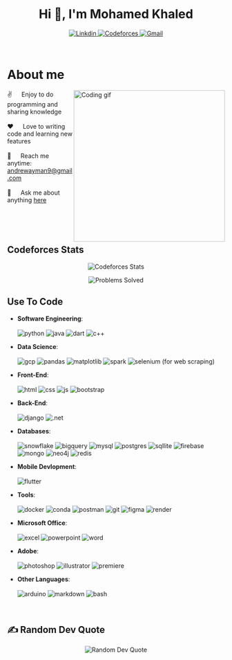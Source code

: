 <h1 align="center">Hi 👋, I'm Mohamed Khaled </h1>

<p align="center">
 
  
 <a href="https://www.linkedin.com/in/mohammedkhaaledd/" target="_blank">
  <img src="https://img.shields.io/badge/LinkedIn-0077B5?style=for-the-badge&logo=linkedin&logoColor=white" alt="Linkdin"/>
 </a>

 <a href="https://codeforces.com/profile/MKhaled11" target="_blank">
  <img src="https://img.shields.io/badge/-Codeforces-FFD700?style=for-the-badge&logo=Codeforces&logoColor=red" alt="Codeforces"/>
</a>


  <a href="mailto:mohamedkhaled47526@gmail.com" target="_blank">
  <img src="https://img.shields.io/badge/Gmail-D14836?style=for-the-badge&logo=gmail&logoColor=white" alt="Gmail"/>
 </a>

</p>
<br />

<!-- **About Section -->
 # About me

<p>
 <img align="right" width="350" src="/assets/programmer.gif" alt="Coding gif" />
  
 ✌️ &emsp; Enjoy to do programming and sharing knowledge <br/><br/>
 ❤️ &emsp; Love to writing code and learning new features<br/><br/>
 📧 &emsp; Reach me anytime: andrewayman9@gmail.com<br/><br/>
 💬 &emsp; Ask me about anything [here](https://github.com/Andrew-Ayman123/Andrew-Ayman123/issues)

</p>


<br/>
<br/>
<br/>



## Codeforces Stats

<p align="center">
  <img src="https://cf.leed.at?id=MKhaled11" alt="Codeforces Stats"/>
</p>

<p align="center">
  <img src="https://img.shields.io/badge/Problems%20Solved-460-yellow?style=for-the-badge" alt="Problems Solved"/>
</p>








## Use To Code
- **Software Engineering**: <br><br>
![python] ![java] ![dart] ![c++]

- **Data Science**:<br><br>
![gcp] ![pandas] ![matplotlib] ![spark] ![selenium] (for web scraping)

- **Front-End**:<br><br>
![html] ![css] ![js] ![bootstrap]
  
- **Back-End**:<br><br>
![django] ![.net]

- **Databases**:<br><br>
![snowflake] ![bigquery] ![mysql] ![postgres] ![sqllite] ![firebase] ![mongo] ![neo4j] ![redis]

- **Mobile Devlopment**:<br><br>
![flutter]

- **Tools**:<br><br>
![docker] ![conda] ![postman] ![git] ![figma] ![render]

- **Microsoft Office**:<br><br>
![excel] ![powerpoint] ![word]

- **Adobe**:<br><br>
![photoshop] ![illustrator] ![premiere]

- **Other Languages**:<br><br>
![arduino] ![markdown] ![bash]


<br/>
<!--
## Top Repos

<p align="left">
  <a href="https://github.com/Andrew-Ayman123?tab=repositories" target="_blank"><img alt="All Repositories" title="All Repositories" src="https://img.shields.io/badge/-All%20Repos-2962FF?style=for-the-badge&logo=koding&logoColor=white"/></a>
</p>
-->

## ✍️ Random Dev Quote

<p align="center">
  <img src="https://quotes-github-readme.vercel.app/api?type=horizontal&theme=light" alt="Random Dev Quote"/>
</p>




[python]: 		https://img.shields.io/badge/Python-14354C?style=for-the-badge&logo=python&logoColor=white
[html]:  https://img.shields.io/badge/HTML5-E34F26?style=for-the-badge&logo=html5&logoColor=white
[css]: 	https://img.shields.io/badge/CSS3-1572B6?style=for-the-badge&logo=css3&logoColor=white
[js]: https://img.shields.io/badge/JavaScript-323330?style=for-the-badge&logo=javascript&logoColor=F7DF1E
[c++]: https://img.shields.io/badge/C%2B%2B-00599C?style=for-the-badge&logo=c%2B%2B&logoColor=white
[java]: https://img.shields.io/badge/Java-ED8B00?style=for-the-badge&logo=openjdk&logoColor=white
[dart]: https://img.shields.io/badge/Dart-0175C2?style=for-the-badge&logo=dart&logoColor=white
[markdown]: https://img.shields.io/badge/Markdown-000000?style=for-the-badge&logo=markdown&logoColor=white
[bootstrap]: https://img.shields.io/badge/Bootstrap-563D7C?style=for-the-badge&logo=bootstrap&logoColor=white
[django]: https://img.shields.io/badge/Django-092E20?style=for-the-badge&logo=django&logoColor=white
[flutter]: 	https://img.shields.io/badge/Flutter-02569B?style=for-the-badge&logo=flutter&logoColor=white
[mysql]: 	https://img.shields.io/badge/MySQL-00000F?style=for-the-badge&logo=mysql&logoColor=white
[postgres]: 	https://img.shields.io/badge/PostgreSQL-316192?style=for-the-badge&logo=postgresql&logoColor=white
[mongo]: https://img.shields.io/badge/MongoDB-4EA94B?style=for-the-badge&logo=mongodb&logoColor=white
[sqllite]: 	https://img.shields.io/badge/SQLite-07405E?style=for-the-badge&logo=sqlite&logoColor=white
[gcp]: https://img.shields.io/badge/Google_Cloud-4285F4?style=for-the-badge&logo=google-cloud&logoColor=white
[excel]:https://img.shields.io/badge/Microsoft_Excel-217346?style=for-the-badge&logo=microsoft-excel&logoColor=white
[powerpoint]:https://img.shields.io/badge/Microsoft_PowerPoint-B7472A?style=for-the-badge&logo=microsoft-powerpoint&logoColor=white
[word]:https://img.shields.io/badge/Microsoft_Word-2B579A?style=for-the-badge&logo=microsoft-word&logoColor=white
[neo4j]: 	https://img.shields.io/badge/Neo4j-018bff?style=for-the-badge&logo=neo4j&logoColor=white
[redis]: https://img.shields.io/badge/redis-%23DD0031.svg?&style=for-the-badge&logo=redis&logoColor=white
[illustrator]:https://img.shields.io/badge/Adobe%20Illustrator-FF9A00?style=for-the-badge&logo=adobe%20illustrator&logoColor=white
[photoshop]:https://img.shields.io/badge/Adobe%20Photoshop-31A8FF?style=for-the-badge&logo=Adobe%20Photoshop&logoColor=black
[premiere]:https://img.shields.io/badge/Adobe%20Premiere%20Pro-9999FF?style=for-the-badge&logo=Adobe%20Premiere%20Pro&logoColor=white
[figma]: 	https://img.shields.io/badge/Figma-F24E1E?style=for-the-badge&logo=figma&logoColor=white
[git]: 	https://img.shields.io/badge/GIT-E44C30?style=for-the-badge&logo=git&logoColor=white
[firebase]: https://img.shields.io/badge/firebase-a08021?style=for-the-badge&logo=firebase&logoColor=ffcd34
[conda]: https://img.shields.io/badge/Anaconda-%2344A833.svg?style=for-the-badge&logo=anaconda&logoColor=white
[spark]: https://img.shields.io/badge/Apache%20Spark-FDEE21?style=flat-square&logo=apachespark&logoColor=black
[render]: https://img.shields.io/badge/Render-%46E3B7.svg?style=for-the-badge&logo=render&logoColor=white
[matplotlib]: https://img.shields.io/badge/Matplotlib-%23ffffff.svg?style=for-the-badge&logo=Matplotlib&logoColor=blac
[pandas]: https://img.shields.io/badge/pandas-%23150458.svg?style=for-the-badge&logo=pandas&logoColor=white
[arduino]: https://img.shields.io/badge/-Arduino-00979D?style=for-the-badge&logo=Arduino&logoColor=white
[docker]: https://img.shields.io/badge/docker-%230db7ed.svg?style=for-the-badge&logo=docker&logoColor=white
[postman]: https://img.shields.io/badge/Postman-FF6C37?style=for-the-badge&logo=postman&logoColor=white
[selenium]: https://img.shields.io/badge/-selenium-%43B02A?style=for-the-badge&logo=selenium&logoColor=white
[bash]: https://img.shields.io/badge/Shell_Script-121011?style=for-the-badge&logo=gnu-bash&logoColor=white
[snowflake]: https://img.shields.io/badge/snowflake-%23039BE5.svg?style=for-the-badge&logo=snowflake
[bigquery]: https://img.shields.io/badge/Google%20BigQuery-E34F26?style=for-the-badge&logo=googlebigquery&logoColor=white
[.net]: https://img.shields.io/badge/.NET-5C2D91?style=for-the-badge&logo=.net&logoColor=white
